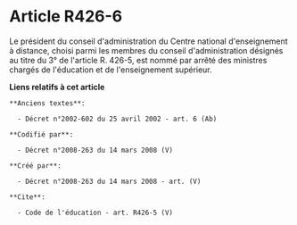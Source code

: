 # Article R426-6

Le président du conseil d'administration du Centre national d'enseignement à distance, choisi parmi les membres du conseil
d'administration désignés au titre du 3° de l'article R. 426-5, est nommé par arrêté des ministres chargés de l'éducation et
de l'enseignement supérieur.

**Liens relatifs à cet article**

	**Anciens textes**:

	  - Décret n°2002-602 du 25 avril 2002 - art. 6 (Ab)

	**Codifié par**:

	  - Décret n°2008-263 du 14 mars 2008 (V)

	**Créé par**:

	  - Décret n°2008-263 du 14 mars 2008 - art. (V)

	**Cite**:

	  - Code de l'éducation - art. R426-5 (V)
